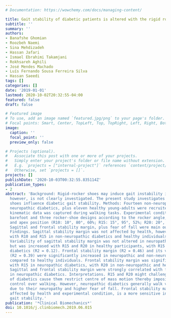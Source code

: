```yaml
---
# Documentation: https://wowchemy.com/docs/managing-content/

title: Gait stability of diabetic patients is altered with the rigid rocker shoes
subtitle: ''
summary: ''
authors:
- Banafshe Ghomian
- Roozbeh Naemi
- Sina Mehdizadeh
- Hassan Jafari
- Ismael Ebrahimi Takamjani
- Rokhsareh Aghili
- José Mendes Machado
- Luís Fernando Sousa Ferreira Silva
- Hassan Saeedi
tags: []
categories: []
date: '2019-01-01'
lastmod: 2020-10-02T20:32:55-04:00
featured: false
draft: false

# Featured image
# To use, add an image named `featured.jpg/png` to your page's folder.
# Focal points: Smart, Center, TopLeft, Top, TopRight, Left, Right, BottomLeft, Bottom, BottomRight.
image:
  caption: ''
  focal_point: ''
  preview_only: false

# Projects (optional).
#   Associate this post with one or more of your projects.
#   Simply enter your project's folder or file name without extension.
#   E.g. `projects = ["internal-project"]` references `content/project/deep-learning/index.md`.
#   Otherwise, set `projects = []`.
projects: []
publishDate: '2020-10-03T00:32:55.835114Z'
publication_types:
- 2
abstract: 'Background: Rigid-rocker shoes may induce gait instability in diabetics,
  however, is not clearly investigated. The present study investigates if rigid-rocker
  shoes influence diabetic gait stability. Methods: Fourteen non-neuropathic and nine
  neuropathic diabetics, plus eleven healthy young-adults were recruited. Full-body
  kinematic data was captured during walking tasks. Experimental conditions included
  barefoot and three rocker-shoe designs according to the rocker angle, apex angle
  and apex position (R10: 10°, 80°, 60%; R15: 15°, 95°, 52%; R20: 20°, 95°, 60%).
  Sagittal and frontal stability margin, plus fear of fall were main outcome measures.
  Findings. Sagittal stability margin was not affected by health, however, was increased
  with R10 and R15 in non-neuropathic diabetics and healthy individuals (R2 = 0.16).
  Variability of sagittal stability margin was not altered in neuropathic diabetics,
  but was increased with R15 and R20 in healthy participants, with R15 in non-neuropathic
  diabetics (R2 = 0.12). Frontal stability margin (R2 = 0.46) and its variability
  (R2 = 0.39) were significantly increased in neuropathic and non-neuropathic diabetics
  compared to healthy individuals. Frontal stability margin was significantly higher
  with R15 in neuropathic diabetics, with R20 in non-neuropathic and healthy participants.
  Sagittal and frontal stability margin were strongly correlated with fear of fall
  in neuropathic diabetics. Interpretations. R15 and R20 might challenge gait stability
  of diabetics cause them restrict centre of mass motion thereby imposing a tighter
  control over walking. However, neuropathic diabetics generally walk very cautious
  due to their neuropathy and higher fear of fall. Frontal stability margin, highly
  affected by health and experimental condition, is a more sensitive indicator of
  gait stability.'
publication: '*Clinical Biomechanics*'
doi: 10.1016/j.clinbiomech.2019.06.015
---
```

